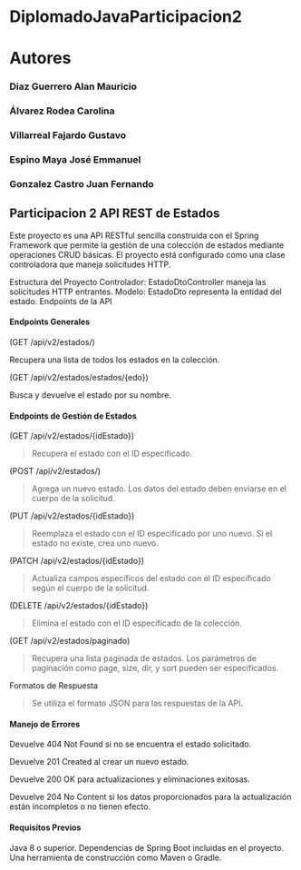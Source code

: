 # DiplomadoJavaParticipacion2

# Autores

### Diaz Guerrero Alan Mauricio

### Álvarez Rodea Carolina

### Villarreal Fajardo Gustavo 

### Espino Maya José Emmanuel 

### Gonzalez Castro Juan Fernando


## Participacion 2 API REST de Estados

Este proyecto es una API RESTful sencilla construida con el Spring Framework que permite la gestión de una colección de estados mediante operaciones CRUD básicas. El proyecto está configurado como una clase controladora que maneja solicitudes HTTP.

Estructura del Proyecto
Controlador: EstadoDtoController maneja las solicitudes HTTP entrantes.
Modelo: EstadoDto representa la entidad del estado.
Endpoints de la API

#### Endpoints Generales
(GET /api/v2/estados/)

Recupera una lista de todos los estados en la colección.

(GET /api/v2/estados/estados/{edo})

Busca y devuelve el estado por su nombre.

#### Endpoints de Gestión de Estados

(GET /api/v2/estados/{idEstado})
>  Recupera el estado con el ID especificado.

(POST /api/v2/estados/)
> Agrega un nuevo estado. Los datos del estado deben enviarse en el cuerpo de la solicitud.

(PUT /api/v2/estados/{idEstado})
> Reemplaza el estado con el ID especificado por uno nuevo. Si el estado no existe, crea uno nuevo.

(PATCH /api/v2/estados/{idEstado})
> Actualiza campos específicos del estado con el ID especificado según el cuerpo de la solicitud.

(DELETE /api/v2/estados/{idEstado})
> Elimina el estado con el ID especificado de la colección.

(GET /api/v2/estados/paginado)
> Recupera una lista paginada de estados. Los parámetros de paginación como page, size, dir, y sort pueden ser especificados.

Formatos de Respuesta
> Se utiliza el formato JSON para las respuestas de la API.

#### Manejo de Errores

Devuelve 404 Not Found si no se encuentra el estado solicitado.

Devuelve 201 Created al crear un nuevo estado.

Devuelve 200 OK para actualizaciones y eliminaciones exitosas.

Devuelve 204 No Content si los datos proporcionados para la actualización están incompletos o no tienen efecto.
#### Requisitos Previos
Java 8 o superior.
Dependencias de Spring Boot incluidas en el proyecto.
Una herramienta de construcción como Maven o Gradle.
